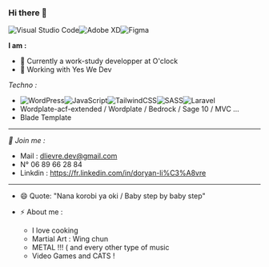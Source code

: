 ### Hi there 👋
![Visual Studio Code](https://img.shields.io/badge/Visual%20Studio%20Code-0078d7.svg?style=for-the-badge&logo=visual-studio-code&logoColor=white)![Adobe XD](https://img.shields.io/badge/Adobe%20XD-470137?style=for-the-badge&logo=Adobe%20XD&logoColor=#FF61F6)![Figma](https://img.shields.io/badge/figma-%23F24E1E.svg?style=for-the-badge&logo=figma&logoColor=white)

**I am :**
- 🌱 Currently a work-study developper at O'clock
- 🔭 Working with Yes We Dev 


*Techno :* 
-   ![WordPress](https://img.shields.io/badge/WordPress-%23117AC9.svg?style=for-the-badge&logo=WordPress&logoColor=white)![JavaScript](https://img.shields.io/badge/javascript-%23323330.svg?style=for-the-badge&logo=javascript&logoColor=%23F7DF1E)![TailwindCSS](https://img.shields.io/badge/tailwindcss-%2338B2AC.svg?style=for-the-badge&logo=tailwind-css&logoColor=white)![SASS](https://img.shields.io/badge/SASS-hotpink.svg?style=for-the-badge&logo=SASS&logoColor=white)![Laravel](https://img.shields.io/badge/laravel-%23FF2D20.svg?style=for-the-badge&logo=laravel&logoColor=white)
-   Wordplate-acf-extended / Wordplate / Bedrock / Sage 10 / MVC ... 
-   Blade Template

-----------


*💬 Join me :*
-   Mail : dlievre.dev@gmail.com
-   N° 06 89 66 28 84
-   Linkdin : https://fr.linkedin.com/in/doryan-li%C3%A8vre

-----------


- 😄 Quote: "Nana korobi ya oki / Baby step by baby step"
- ⚡ About me :
    
    - I love cooking
    - Martial Art : Wing chun
    - METAL !!! ( and every other type of music
    - Video Games and CATS !

<!--
**DoryanLievre/DoryanLievre** is a ✨ _special_ ✨ repository because its `README.md` (this file) appears on your GitHub profile.

Here are some ideas to get you started:

- 🔭 I’m currently working on ...
- 🌱 I’m currently learning ...
- 👯 I’m looking to collaborate on ...
- 🤔 I’m looking for help with ...
- 💬 Ask me about ...
- 📫 How to reach me: ...
- 😄 Pronouns: ...
- ⚡ Fun fact: ...
-->
